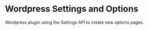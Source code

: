 Wordpress Settings and Options
==============================

Wordpress plugin using the Settings API to create new options pages.

